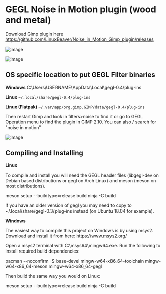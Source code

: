 # GEGL Noise in Motion plugin (wood and metal) 

Download  Gimp plugin here
https://github.com/LinuxBeaver/Noise_in_Motion_Gimp_plugin/releases

![image](https://github.com/LinuxBeaver/Noise_in_Motion_Gimp_plugin/assets/78667207/169f9ec6-9e96-4b57-94a8-7c6a3312536f)

![image](https://github.com/LinuxBeaver/Noise_in_Motion_Gimp_plugin/assets/78667207/1b46d8c8-2139-4ac6-bbb5-421b1f76d9c7)

## OS specific location to put GEGL Filter binaries 

**Windows**
C:\Users\USERNAME\AppData\Local\gegl-0.4\plug-ins
 
**Linux**
`~/.local/share/gegl-0.4/plug-ins`
 
 **Linux (Flatpak)**
`~/.var/app/org.gimp.GIMP/data/gegl-0.4/plug-ins`

 Then restart Gimp and look in filters>noise to find it or go to GEGL Operation menu to find the plugin in GIMP 2.10. You can also / search for "noise in motion"

![image](https://github.com/LinuxBeaver/GEGL-glossy-balloon-text-styling/assets/78667207/f15fb5eb-c8d7-4c08-bbac-97048864e657)


## Compiling and Installing
**Linux**

To compile and install you will need the GEGL header files (libgegl-dev on Debian based distributions or gegl on Arch Linux) and meson (meson on most distributions).

meson setup --buildtype=release build
ninja -C build


If you have an older version of gegl you may need to copy to ~/.local/share/gegl-0.3/plug-ins instead (on Ubuntu 18.04 for example).

**Windows**

The easiest way to compile this project on Windows is by using msys2. Download and install it from here: https://www.msys2.org/

Open a msys2 terminal with C:\msys64\mingw64.exe. Run the following to install required build dependencies:

pacman --noconfirm -S base-devel mingw-w64-x86_64-toolchain mingw-w64-x86_64-meson mingw-w64-x86_64-gegl

Then build the same way you would on Linux:

meson setup --buildtype=release build
ninja -C build

